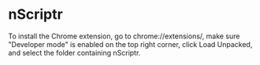 # nScriptr

To install the Chrome extension, go to chrome://extensions/, make sure "Developer mode" is enabled on the top right corner, click Load Unpacked, and select the folder containing nScriptr.

